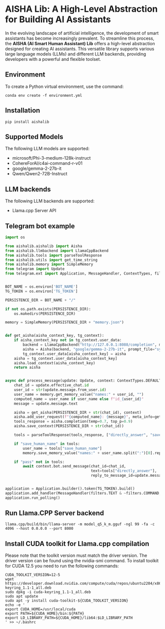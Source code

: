 # AISHA Lib: A High-Level Abstraction for Building AI Assistants
In the evolving landscape of artificial intelligence, the development of smart assistants has become increasingly prevalent. To streamline this process, the **AISHA (AI Smart Human Assistant) Lib** offers a high-level abstraction designed for creating AI assistants. This versatile library supports various large language models (LLMs) and different LLM backends, providing developers with a powerful and flexible toolset.

## Environment
To create a Python virtual environment, use the command:
```console
conda env create -f environment.yml
```

## Installation
```console
pip install aishalib
```

## Supported Models
The following LLM models are supported:
- microsoft/Phi-3-medium-128k-instruct
- CohereForAI/c4ai-command-r-v01
- google/gemma-2-27b-it
- Qwen/Qwen2-72B-Instruct

## LLM backends
The following LLM backends are supported:
- Llama.cpp Server API

## Telegram bot example
```python
import os

from aishalib.aishalib import Aisha
from aishalib.llmbackend import LlamaCppBackend
from aishalib.tools import parseToolResponse
from aishalib.utils import get_time_string
from aishalib.memory import SimpleMemory
from telegram import Update
from telegram.ext import Application, MessageHandler, ContextTypes, filters


BOT_NAME = os.environ['BOT_NAME']
TG_TOKEN = os.environ['TG_TOKEN']

PERSISTENCE_DIR = BOT_NAME + "/"

if not os.path.exists(PERSISTENCE_DIR):
    os.makedirs(PERSISTENCE_DIR)

memory = SimpleMemory(PERSISTENCE_DIR + "memory.json")


def get_aisha(aisha_context_key, tg_context):
    if aisha_context_key not in tg_context.user_data:
        backend = LlamaCppBackend("http://127.0.0.1:8088/completion", max_predict=256)
        aisha = Aisha(backend, "google/gemma-2-27b-it", prompt_file="system_prompt_example.txt", max_context=8192)
        tg_context.user_data[aisha_context_key] = aisha
    aisha = tg_context.user_data[aisha_context_key]
    aisha.load_context(aisha_context_key)
    return aisha


async def process_message(update: Update, context: ContextTypes.DEFAULT_TYPE):
    chat_id = update.effective_chat.id
    user_id = str(update.message.from_user.id)
    user_name = memory.get_memory_value("names:" + user_id, "")
    computed_name = user_name if user_name else f"id_{user_id}"
    message = update.message.text

    aisha = get_aisha(PERSISTENCE_DIR + str(chat_id), context)
    aisha.add_user_request(f"{computed_name}: {message}", meta_info=get_time_string())
    tools_response = aisha.completion(temp=0.7, top_p=0.9)
    aisha.save_context(PERSISTENCE_DIR + str(chat_id))

    tools = parseToolResponse(tools_response, ["directly_answer", "save_human_name", "pass"])

    if "save_human_name" in tools:
        user_name = tools["save_human_name"]
        memory.save_memory_value("names:" + user_name.split(":")[0].replace("id_", ""), user_name.split(":")[1])

    if "pass" not in tools:
        await context.bot.send_message(chat_id=chat_id,
                                       text=tools["directly_answer"],
                                       reply_to_message_id=update.message.message_id)


application = Application.builder().token(TG_TOKEN).build()
application.add_handler(MessageHandler(filters.TEXT & ~filters.COMMAND, process_message))
application.run_polling()
```

## Run Llama.CPP Server backend
```console
llama.cpp/build/bin/llama-server -m model_q5_k_m.gguf -ngl 99 -fa -c 4096 --host 0.0.0.0 --port 8000
```

## Install CUDA toolkit for Llama.cpp compilation
Please note that the toolkit version must match the driver version. The driver version can be found using the nvidia-smi command.
To install toolkit for CUDA 12.5 you need to run the following commands:
```console
CUDA_TOOLKIT_VERSION=12-5
wget https://developer.download.nvidia.com/compute/cuda/repos/ubuntu2204/x86_64/cuda-keyring_1.1-1_all.deb
sudo dpkg -i cuda-keyring_1.1-1_all.deb
sudo apt update
sudo apt -y install cuda-toolkit-${CUDA_TOOLKIT_VERSION}
echo -e '
export CUDA_HOME=/usr/local/cuda
export PATH=${CUDA_HOME}/bin:${PATH}
export LD_LIBRARY_PATH=${CUDA_HOME}/lib64:$LD_LIBRARY_PATH
' >> ~/.bashrc
```
